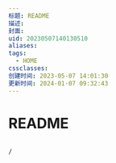 ```yaml
---
标题: README
描述: 
封面: 
uid: 20230507140130510
aliases: 
tags:
  - HOME
cssclasses: 
创建时间: 2023-05-07 14:01:30
更新时间: 2024-01-07 09:32:43
---
```


# README

```ActivityHistory

/
